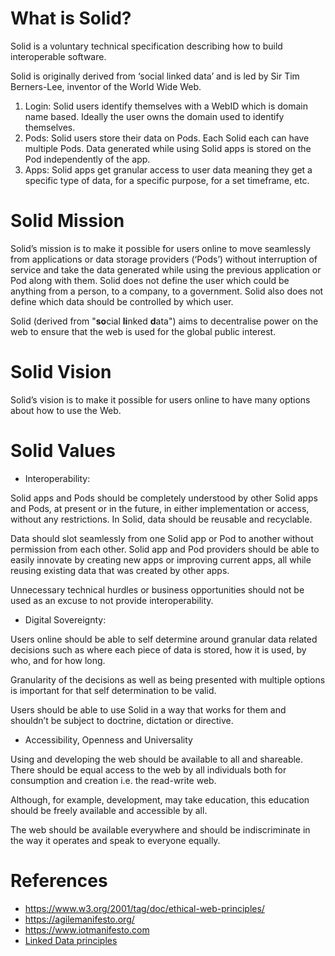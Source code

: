 # What is Solid? 

Solid is a voluntary technical specification describing how to build interoperable software. 

Solid is originally derived from ‘social linked data’ and is led by Sir Tim Berners-Lee, inventor of the World Wide Web. 

1.	Login: Solid users identify themselves with a WebID which is domain name based. Ideally the user owns the domain used to identify themselves. 
2.	Pods: Solid users store their data on Pods. Each Solid each can have multiple Pods. Data generated while using Solid apps is stored on the Pod independently of the app. 
3.	Apps: Solid apps get granular access to user data meaning they get a specific type of data, for a specific purpose, for a set timeframe, etc. 



# Solid Mission 

Solid’s mission is to make it possible for users online to move seamlessly from applications or data storage providers (‘Pods’) without interruption of service and take the data generated while using the previous application or Pod along with them. Solid does not define the user which could be anything from a person, to a company, to a government. Solid also does not define which data should be controlled by which user.

Solid (derived from "**so**cial **li**nked **d**ata") aims to decentralise power on the web to ensure that the web is used for the global public interest. 


# Solid Vision 

Solid’s vision is to make it possible for users online to have many options about how to use the Web. 

# Solid Values 

* Interoperability: 

Solid apps and Pods should be completely understood by other Solid apps and Pods, at present or in the future, in either implementation or access, without any restrictions. In Solid, data should be reusable and recyclable.  

Data should slot seamlessly from one Solid app or Pod to another without permission from each other. Solid app and Pod providers should be able to easily innovate by creating new apps or improving current apps, all while reusing existing data that was created by other apps. 

Unnecessary technical hurdles or business opportunities should not be used as an excuse to not provide interoperability.  

* Digital Sovereignty: 

Users online should be able to self determine around granular data related decisions such as where each piece of data is stored, how it is used, by who, and for how long. 

Granularity of the decisions as well as being presented with multiple options is important for that self determination to be valid. 

Users should be able to use Solid in a way that works for them and shouldn’t be subject to doctrine, dictation or directive.

* Accessibility, Openness and Universality

Using and developing the web should be available to all and shareable. There should be equal access to the web by all individuals both for consumption and creation i.e. the read-write web. 

Although, for example, development, may take education, this education should be freely available and accessible by all. 

The web should be available everywhere and should be indiscriminate in the way it operates and speak to everyone equally.

# References 

* https://www.w3.org/2001/tag/doc/ethical-web-principles/
* https://agilemanifesto.org/
* https://www.iotmanifesto.com
* [Linked Data principles](http://www.w3.org/DesignIssues/LinkedData.html)
